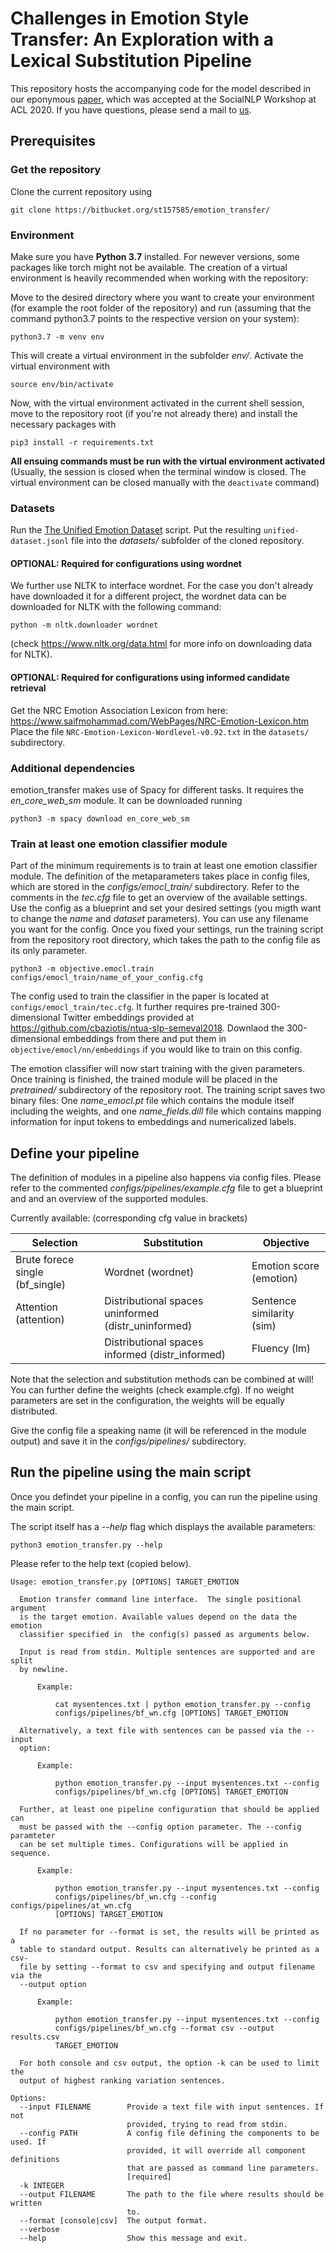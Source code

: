 # Challenges in Emotion Style Transfer: An Exploration with a Lexical Substitution Pipeline

This repository hosts the accompanying code for the model described in our eponymous [paper](https://arxiv.org/abs/2005.07617), which was accepted at the SocialNLP Workshop at ACL 2020.
If you have questions, please send a mail to [us](mailto:david.helbig@ims.uni-stuttgart.de,enrica.troiano@ims.uni-stuttgart.de,roman.klinger@ims.uni-stuttgart.de).

## Prerequisites

### Get the repository
Clone the current repository using 

    git clone https://bitbucket.org/st157585/emotion_transfer/
### Environment

Make sure you have **Python 3.7** installed.
For newever versions, some packages like torch might not be available.
The creation of a virtual environment is heavily recommended when working with the repository:

Move to the desired directory where you want to create your environment (for example the root folder of the repository) and run (assuming that the command python3.7 points to the respective version on your system):

    python3.7 -m venv env

This will create a virtual environment in the subfolder *env/*. 
Activate the virtual environment with 

    source env/bin/activate

Now, with the virtual environment activated in the current shell session, move to the repository root (if you're not already there) and install the necessary packages with 

    pip3 install -r requirements.txt

**All ensuing commands must be run with the virtual environment activated** 
(Usually, the session is closed when the terminal window is closed. The virtual environment can be closed manually with the `deactivate` command)

### Datasets

Run the [The Unified Emotion Dataset](http://www.ims.uni-stuttgart.de/data/unifyemotion) script. Put the resulting `unified-dataset.jsonl` file into the *datasets/* subfolder of the cloned repository.

#### OPTIONAL: Required for configurations using wordnet
We further use NLTK to interface wordnet.
For the case you don't already have downloaded it for a different project, the wordnet data can be downloaded for NLTK with the following command:

```
python -m nltk.downloader wordnet
```
(check https://www.nltk.org/data.html for more info on downloading data for NLTK).

#### OPTIONAL: Required for configurations using informed candidate retrieval

Get the NRC Emotion Association Lexicon from here: https://www.saifmohammad.com/WebPages/NRC-Emotion-Lexicon.htm
Place the file `NRC-Emotion-Lexicon-Wordlevel-v0.92.txt` in the `datasets/` subdirectory.


### Additional dependencies

emotion_transfer makes use of Spacy for different tasks. It requires the *en_core_web_sm* module. It can be downloaded running

    python3 -m spacy download en_core_web_sm

### Train at least one emotion classifier module

Part of the minimum requirements is to train at least one emotion classifier module. 
The definition of the metaparameters takes place in config files, which are stored in the *configs/emocl_train/* subdirectory. 
Refer to the comments in the *tec.cfg* file to get an overview of the available settings.
Use the config as a blueprint and set your desired settings (you migth want to change the *name* and *dataset* parameters).
You can use any filename you want for the config.
Once you fixed your settings, run the training script from the repository root directory, which takes the path to the config file as its only parameter.

    python3 -m objective.emocl.train configs/emocl_train/name_of_your_config.cfg

The config used to train the classifier in the paper is located at `configs/emocl_train/tec.cfg`. It further requires pre-trained 300-dimensional Twitter embeddings provided at https://github.com/cbaziotis/ntua-slp-semeval2018. Downlaod the 300-dimensional embeddings from there and put them in `objective/emocl/nn/embeddings` if you would like to train on this config.

The emotion classifier will now start training with the given parameters. Once training is finished, the trained module will be placed in the *pretrained/* subdirectory of the repository root.
The training script saves two binary files: One *name_emocl.pt* file which contains the module itself including the weights, and one *name_fields.dill* file which contains mapping information for input tokens to embeddings and numericalized labels.

## Define your pipeline

The definition of modules in a pipeline also happens via config files. Please refer to the commented *configs/pipelines/example.cfg* file to get a blueprint and and an overview of the supported modules.

Currently available: (corresponding cfg value in brackets)

| Selection | Substitution | Objective |
| --------- | ------------ | --------- |
| Brute forece single (bf_single) | Wordnet (wordnet) | Emotion score (emotion) |
| Attention (attention) | Distributional spaces uninformed (distr_uninformed) | Sentence similarity (sim) |
|  | Distributional spaces informed (distr_informed) | Fluency (lm) |

Note that the selection and substitution methods can be combined at will!
You can further define the weights (check example.cfg).
If no weight parameters are set in the configuration, the weights will be equally distributed.

Give the config file a speaking name (it will be referenced in the module output) and save it in the *configs/pipelines/* subdirectory.

## Run the pipeline using the main script 

Once you defindet your pipeline in a config, you can run the pipeline using the main script.

The script itself has a *--help* flag which displays the available parameters:

    python3 emotion_transfer.py --help

Please refer to the help text (copied below).
```
Usage: emotion_transfer.py [OPTIONS] TARGET_EMOTION

  Emotion transfer command line interface.  The single positional argument
  is the target emotion. Available values depend on the data the emotion
  classifier specified in  the config(s) passed as arguments below.

  Input is read from stdin. Multiple sentences are supported and are split
  by newline.

      Example:

          cat mysentences.txt | python emotion_transfer.py --config
          configs/pipelines/bf_wn.cfg [OPTIONS] TARGET_EMOTION

  Alternatively, a text file with sentences can be passed via the --input
  option:

      Example:

          python emotion_transfer.py --input mysentences.txt --config
          configs/pipelines/bf_wn.cfg [OPTIONS] TARGET_EMOTION

  Further, at least one pipeline configuration that should be applied can
  must be passed with the --config option parameter. The --config paramteter
  can be set multiple times. Configurations will be applied in sequence.

      Example:

          python emotion_transfer.py --input mysentences.txt --config
          configs/pipelines/bf_wn.cfg --config configs/pipelines/at_wn.cfg
          [OPTIONS] TARGET_EMOTION

  If no parameter for --format is set, the results will be printed as a
  table to standard output. Results can alternatively be printed as a csv-
  file by setting --format to csv and specifying and output filename via the
  --output option

      Example:

          python emotion_transfer.py --input mysentences.txt --config
          configs/pipelines/bf_wn.cfg --format csv --output results.csv
          TARGET_EMOTION

  For both console and csv output, the option -k can be used to limit the
  output of highest ranking variation sentences.

Options:
  --input FILENAME        Provide a text file with input sentences. If not
                          provided, trying to read from stdin.
  --config PATH           A config file defining the components to be used. If
                          provided, it will override all component definitions
                          that are passed as command line parameters.
                          [required]
  -k INTEGER
  --output FILENAME       The path to the file where results should be written
                          to.
  --format [console|csv]  The output format.
  --verbose
  --help                  Show this message and exit.
```